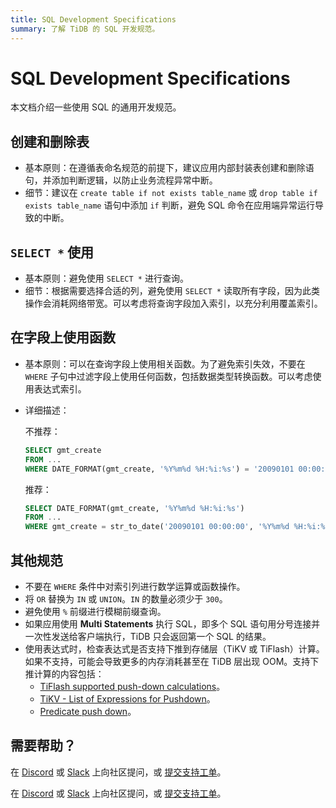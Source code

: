 ```yaml
---
title: SQL Development Specifications
summary: 了解 TiDB 的 SQL 开发规范。
---
```


# SQL Development Specifications

本文档介绍一些使用 SQL 的通用开发规范。

## 创建和删除表

- 基本原则：在遵循表命名规范的前提下，建议应用内部封装表创建和删除语句，并添加判断逻辑，以防止业务流程异常中断。
- 细节：建议在 `create table if not exists table_name` 或 `drop table if exists table_name` 语句中添加 `if` 判断，避免 SQL 命令在应用端异常运行导致的中断。

## `SELECT *` 使用

- 基本原则：避免使用 `SELECT *` 进行查询。
- 细节：根据需要选择合适的列，避免使用 `SELECT *` 读取所有字段，因为此类操作会消耗网络带宽。可以考虑将查询字段加入索引，以充分利用覆盖索引。

## 在字段上使用函数

- 基本原则：可以在查询字段上使用相关函数。为了避免索引失效，不要在 `WHERE` 子句中过滤字段上使用任何函数，包括数据类型转换函数。可以考虑使用表达式索引。
- 详细描述：

    不推荐：

    
    ```sql
    SELECT gmt_create
    FROM ...
    WHERE DATE_FORMAT(gmt_create, '%Y%m%d %H:%i:%s') = '20090101 00:00:00'
    ```

    推荐：

    
    ```sql
    SELECT DATE_FORMAT(gmt_create, '%Y%m%d %H:%i:%s')
    FROM ...
    WHERE gmt_create = str_to_date('20090101 00:00:00', '%Y%m%d %H:%i:%s')
    ```

## 其他规范

- 不要在 `WHERE` 条件中对索引列进行数学运算或函数操作。
- 将 `OR` 替换为 `IN` 或 `UNION`。`IN` 的数量必须少于 `300`。
- 避免使用 `%` 前缀进行模糊前缀查询。
- 如果应用使用 **Multi Statements** 执行 SQL，即多个 SQL 语句用分号连接并一次性发送给客户端执行，TiDB 只会返回第一个 SQL 的结果。
- 使用表达式时，检查表达式是否支持下推到存储层（TiKV 或 TiFlash）计算。如果不支持，可能会导致更多的内存消耗甚至在 TiDB 层出现 OOM。支持下推计算的内容包括：
    - [TiFlash supported push-down calculations](/tiflash/tiflash-supported-pushdown-calculations.md)。
    - [TiKV - List of Expressions for Pushdown](/functions-and-operators/expressions-pushed-down.md)。
    - [Predicate push down](/predicate-push-down.md)。

## 需要帮助？

<CustomContent platform="tidb">

在 [Discord](https://discord.gg/DQZ2dy3cuc?utm_source=doc) 或 [Slack](https://slack.tidb.io/invite?team=tidb-community&channel=everyone&ref=pingcap-docs) 上向社区提问，或 [提交支持工单](/support.md)。

</CustomContent>

<CustomContent platform="tidb-cloud">

在 [Discord](https://discord.gg/DQZ2dy3cuc?utm_source=doc) 或 [Slack](https://slack.tidb.io/invite?team=tidb-community&channel=everyone&ref=pingcap-docs) 上向社区提问，或 [提交支持工单](https://tidb.support.pingcap.com/)。

</CustomContent>